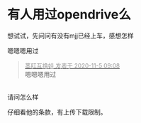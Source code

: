 # 有人用过opendrive么


<img id="aimg_nPFRS" onclick="zoom(this, this.src, 0, 0, 0)" class="zoom" src="https://image.yorunano.com/images/2020/11/05/f42680ae290dc1495053b3cec1426d30.png" onmouseover="img_onmouseoverfunc(this)" onload="thumbImg(this)" border="0" alt="" /><br />
想试试，先问问有没有mjj已经上车，感想怎样

嗯嗯嗯用过<img src="static/image/smiley/default/lol.gif" smilieid="12" border="0" alt="" />

<div class="quote"><blockquote><font size="2"><a href="https://www.hostloc.com/forum.php?mod=redirect&amp;goto=findpost&amp;pid=9404918&amp;ptid=762619" target="_blank"><font color="#999999">茎肛互撸娃 发表于 2020-11-5 09:08</font></a></font><br />
嗯嗯嗯用过</blockquote></div><br />
请问怎么样

仔细看他的条款，有上传下载限制。
